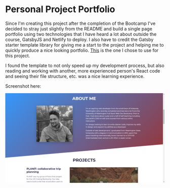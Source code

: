 # Personal Project Portfolio

Since I'm creating this project after the completion of the Bootcamp I've decided to stray just slightly from the README and build a single page portfolio using two technologies that I have heard a lot about outside the course, GatsbyJS and Netlify to deploy. I also have to credit the Gatsby starter template library for giving me a start to the project and helping me to quickly produce a nice looking portfolio. [This](https://www.gatsbyjs.com/starters/cobidev/gatsby-simplefolio) is the one I chose to use for this project.

I found the template to not only speed up my development process, but also reading and working with another, more experienced person's React code and seeing their file structure, etc. was a nice learning experience. 

Screenshot here:

![alt text][screenshot]

[screenshot]: https://raw.githubusercontent.com/derek-watson14/react-portfolio/master/src/images/screenshot.png "About me section"
